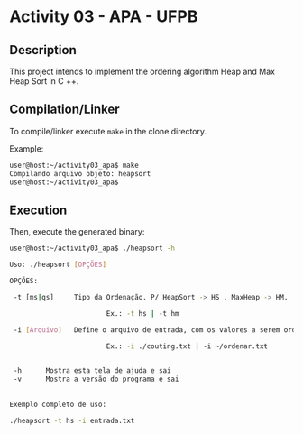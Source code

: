 # Activity 03 - APA - UFPB

## Description

This project intends to implement the ordering algorithm Heap and Max Heap Sort in C ++.

## Compilation/Linker

To compile/linker execute `make` in the clone directory.

Example:

```bash
user@host:~/activity03_apa$ make
Compilando arquivo objeto: heapsort
user@host:~/activity03_apa$
```

## Execution

Then, execute the generated binary:

```bash
user@host:~/activity03_apa$ ./heapsort -h

Uso: ./heapsort [OPÇÕES]

OPÇÕES:

 -t [ms|qs]     Tipo da Ordenação. P/ HeapSort -> HS , MaxHeap -> HM.

                        Ex.: -t hs | -t hm

 -i [Arquivo]   Define o arquivo de entrada, com os valores a serem ordenados.

                        Ex.: -i ./couting.txt | -i ~/ordenar.txt
                        

 -h      Mostra esta tela de ajuda e sai
 -v      Mostra a versão do programa e sai
 
   
Exemplo completo de uso:

./heapsort -t hs -i entrada.txt 
```
